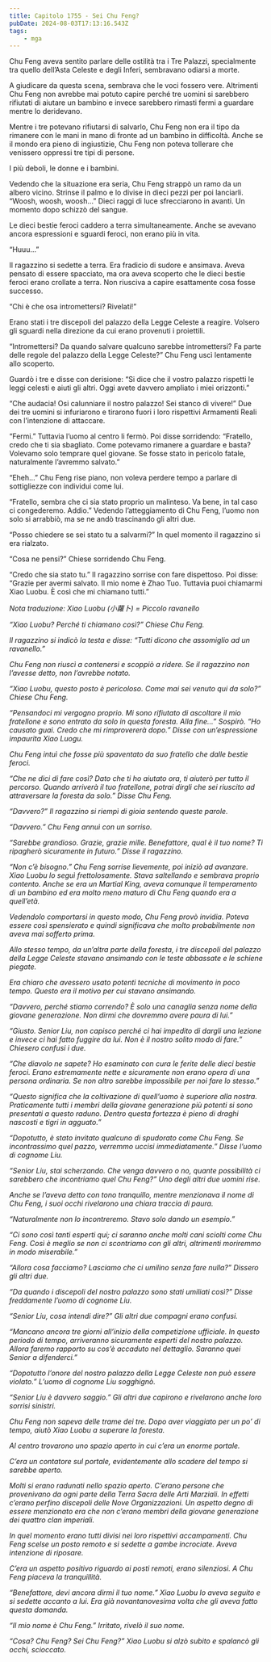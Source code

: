 ```yaml
---
title: Capitolo 1755 - Sei Chu Feng?
pubDate: 2024-08-03T17:13:16.543Z
tags:
    - mga
---
```



Chu Feng aveva sentito parlare delle ostilità tra i Tre Palazzi, specialmente tra quello dell’Asta Celeste e degli Inferi, sembravano odiarsi a morte.


A giudicare da questa scena, sembrava che le voci fossero vere. Altrimenti Chu Feng non avrebbe mai potuto capire perché tre uomini si sarebbero rifiutati di aiutare un bambino e invece sarebbero rimasti fermi a guardare mentre lo deridevano.


Mentre i tre potevano rifiutarsi di salvarlo, Chu Feng non era il tipo da rimanere con le mani in mano di fronte ad un bambino in difficoltà. Anche se il mondo era pieno di ingiustizie, Chu Feng non poteva tollerare che venissero oppressi tre tipi di persone.


I più deboli, le donne e i bambini.


Vedendo che la situazione era seria, Chu Feng strappò un ramo da un albero vicino. Strinse il palmo e lo divise in dieci pezzi per poi lanciarli. “Woosh, woosh, woosh…” Dieci raggi di luce sfrecciarono in avanti. Un momento dopo schizzò del sangue.


Le dieci bestie feroci caddero a terra simultaneamente. Anche se avevano ancora espressioni e sguardi feroci, non erano più in vita.


“Huuu…”


Il ragazzino si sedette a terra. Era fradicio di sudore e ansimava. Aveva pensato di essere spacciato, ma ora aveva scoperto che le dieci bestie feroci erano crollate a terra. Non riusciva a capire esattamente cosa fosse successo.


“Chi è che osa intromettersi? Rivelati!”


Erano stati i tre discepoli del palazzo della Legge Celeste a reagire. Volsero gli sguardi nella direzione da cui erano provenuti i proiettili.


“Intromettersi? Da quando salvare qualcuno sarebbe intromettersi? Fa parte delle regole del palazzo della Legge Celeste?” Chu Feng uscì lentamente allo scoperto.


Guardò i tre e disse con derisione: “Si dice che il vostro palazzo rispetti le leggi celesti e aiuti gli altri. Oggi avete davvero ampliato i miei orizzonti.”

“Che audacia! Osi calunniare il nostro palazzo! Sei stanco di vivere!” Due dei tre uomini si infuriarono e tirarono fuori i loro rispettivi Armamenti Reali con l’intenzione di attaccare.

“Fermi.” Tuttavia l’uomo al centro li fermò. Poi disse sorridendo: “Fratello, credo che ti sia sbagliato. Come potevamo rimanere a guardare e basta? Volevamo solo temprare quel giovane. Se fosse stato in pericolo fatale, naturalmente l’avremmo salvato.”


“Eheh…” Chu Feng rise piano, non voleva perdere tempo a parlare di sottigliezze con individui come lui.

“Fratello, sembra che ci sia stato proprio un malinteso. Va bene, in tal caso ci congederemo. Addio.” Vedendo l’atteggiamento di Chu Feng, l’uomo non solo si arrabbiò, ma se ne andò trascinando gli altri due.


“Posso chiedere se sei stato tu a salvarmi?” In quel momento il ragazzino si era rialzato.


“Cosa ne pensi?” Chiese sorridendo Chu Feng.


“Credo che sia stato tu.” Il ragazzino sorrise con fare dispettoso. Poi disse: “Grazie per avermi salvato. Il mio nome è Zhao Tuo. Tuttavia puoi chiamarmi Xiao Luobu. È così che mi chiamano tutti.”


<em>Nota traduzione: Xiao Luobu (小蘿卜) = Piccolo ravanello


“Xiao Luobu? Perché ti chiamano così?” Chiese Chu Feng.


Il ragazzino si indicò la testa e disse: “Tutti dicono che assomiglio ad un ravanello.”


Chu Feng non riuscì a contenersi e scoppiò a ridere. Se il ragazzino non l’avesse detto, non l’avrebbe notato.


“Xiao Luobu, questo posto è pericoloso. Come mai sei venuto qui da solo?” Chiese Chu Feng.


“Pensandoci mi vergogno proprio. Mi sono rifiutato di ascoltare il mio fratellone e sono entrato da solo in questa foresta. Alla fine…” Sospirò. “Ho causato guai. Credo che mi rimprovererà dopo.” Disse con un’espressione impaurita Xiao Luogu.


Chu Feng intuì che fosse più spaventato da suo fratello che dalle bestie feroci.

“Che ne dici di fare così? Dato che ti ho aiutato ora, ti aiuterò per tutto il percorso. Quando arriverà il tuo fratellone, potrai dirgli che sei riuscito ad attraversare la foresta da solo.” Disse Chu Feng.


“Davvero?” Il ragazzino si riempì di gioia sentendo queste parole.

“Davvero.” Chu Feng annuì con un sorriso.

“Sarebbe grandioso. Grazie, grazie mille. Benefattore, qual è il tuo nome? Ti ripagherò sicuramente in futuro.” Disse il ragazzino.

“Non c’è bisogno.” Chu Feng sorrise lievemente, poi iniziò ad avanzare. Xiao Luobu lo seguì frettolosamente. Stava saltellando e sembrava proprio contento. Anche se era un Martial King, aveva comunque il temperamento di un bambino ed era molto meno maturo di Chu Feng quando era a quell’età.


Vedendolo comportarsi in questo modo, Chu Feng provò invidia. Poteva essere così spensierato e quindi significava che molto probabilmente non aveva mai sofferto prima.


Allo stesso tempo, da un’altra parte della foresta, i tre discepoli del palazzo della Legge Celeste stavano ansimando con le teste abbassate e le schiene piegate.

Era chiaro che avessero usato potenti tecniche di movimento in poco tempo. Questo era il motivo per cui stavano ansimando.


“Davvero, perché stiamo correndo? È solo una canaglia senza nome della giovane generazione. Non dirmi che dovremmo avere paura di lui.”


“Giusto. Senior Liu, non capisco perché ci hai impedito di dargli una lezione e invece ci hai fatto fuggire da lui. Non è il nostro solito modo di fare.” Chiesero confusi i due.


“Che diavolo ne sapete? Ho esaminato con cura le ferite delle dieci bestie feroci. Erano estremamente nette e sicuramente non erano opera di una persona ordinaria. Se non altro sarebbe impossibile per noi fare lo stesso.”

“Questo significa che la coltivazione di quell’uomo è superiore alla nostra. Praticamente tutti i membri della giovane generazione più potenti si sono presentati a questo raduno. Dentro questa fortezza è pieno di draghi nascosti e tigri in agguato.”

“Dopotutto, è stato invitato qualcuno di spudorato come Chu Feng. Se incontrassimo quel pazzo, verremmo uccisi immediatamente.” Disse l’uomo di cognome Liu.


“Senior Liu, stai scherzando. Che venga davvero o no, quante possibilità ci sarebbero che incontriamo quel Chu Feng?” Uno degli altri due uomini rise.


Anche se l’aveva detto con tono tranquillo, mentre menzionava il nome di Chu Feng, i suoi occhi rivelarono una chiara traccia di paura.


“Naturalmente non lo incontreremo. Stavo solo dando un esempio.”

“Ci sono così tanti esperti qui; ci saranno anche molti cani sciolti come Chu Feng. Così è meglio se non ci scontriamo con gli altri, altrimenti moriremmo in modo miserabile.”


“Allora cosa facciamo? Lasciamo che ci umilino senza fare nulla?” Dissero gli altri due.


“Da quando i discepoli del nostro palazzo sono stati umiliati così?” Disse freddamente l’uomo di cognome Liu.


“Senior Liu, cosa intendi dire?” Gli altri due compagni erano confusi.


“Mancano ancora tre giorni all’inizio della competizione ufficiale. In questo periodo di tempo, arriveranno sicuramente esperti del nostro palazzo. Allora faremo rapporto su cos’è accaduto nel dettaglio. Saranno quei Senior a difenderci.”


“Dopotutto l’onore del nostro palazzo della Legge Celeste non può essere violato.” L’uomo di cognome Liu sogghignò.


“Senior Liu è davvero saggio.” Gli altri due capirono e rivelarono anche loro sorrisi sinistri.


Chu Feng non sapeva delle trame dei tre. Dopo aver viaggiato per un po’ di tempo, aiutò Xiao Luobu a superare la foresta.


Al centro trovarono uno spazio aperto in cui c’era un enorme portale.


C’era un contatore sul portale, evidentemente allo scadere del tempo si sarebbe aperto.


Molti si erano radunati nello spazio aperto. C’erano persone che provenivano da ogni parte della Terra Sacra delle Arti Marziali. In effetti c’erano perfino discepoli delle Nove Organizzazioni. Un aspetto degno di essere menzionato era che non c’erano membri della giovane generazione dei quattro clan imperiali.


In quel momento erano tutti divisi nei loro rispettivi accampamenti. Chu Feng scelse un posto remoto e si sedette a gambe incrociate. Aveva intenzione di riposare.


C’era un aspetto positivo riguardo ai posti remoti, erano silenziosi. A Chu Feng piaceva la tranquillità.

“Benefattore, devi ancora dirmi il tuo nome.” Xiao Luobu lo aveva seguito e si sedette accanto a lui. Era già novantanovesima volta che gli aveva fatto questa domanda.


“Il mio nome è Chu Feng.” Irritato, rivelò il suo nome.

“Cosa? Chu Feng? Sei Chu Feng?” Xiao Luobu si alzò subito e spalancò gli occhi, scioccato.



